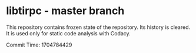 # libtirpc - master branch

This repository contains frozen state of the repository.
Its history is cleared. It is used only for static code
analysis with Codacy.

Commit Time: 1704784429